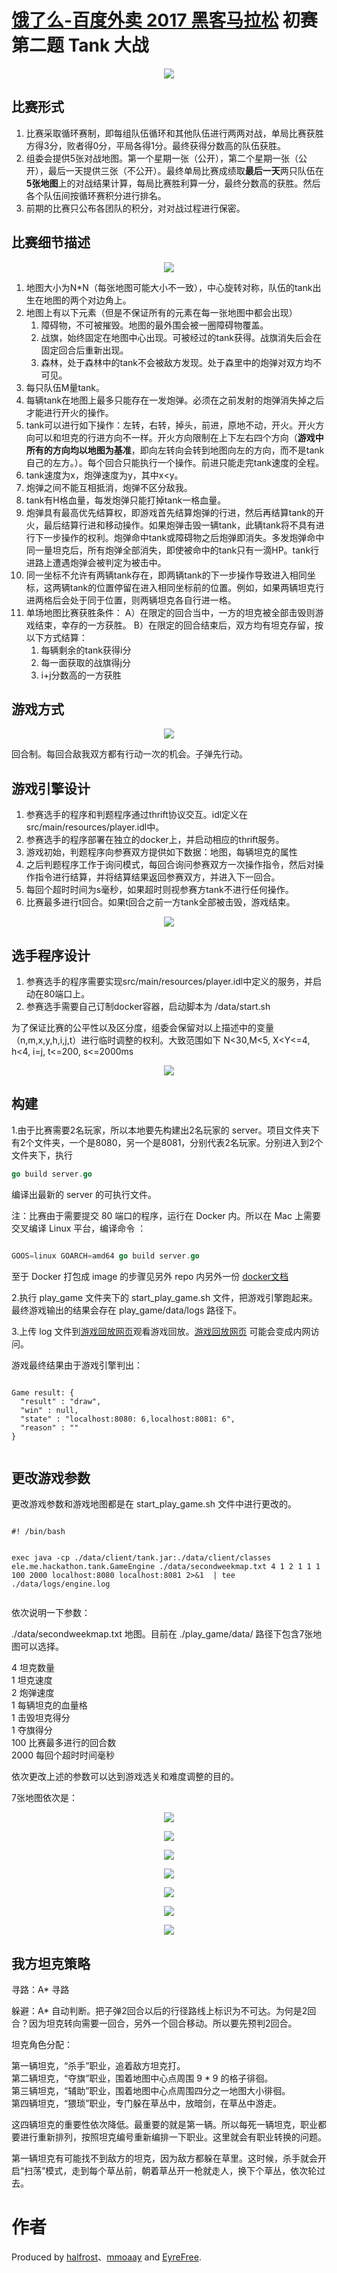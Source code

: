 # [饿了么-百度外卖 2017 黑客马拉松](https://hackathon.ele.me/?introduce.html) 初赛第二题 Tank 大战


<p align='center'>
<img src='./image/hackathon_2017_1.png'>
</p>


## 比赛形式
1. 比赛采取循环赛制，即每组队伍循环和其他队伍进行两两对战，单局比赛获胜方得3分，败者得0分，平局各得1分。最终获得分数高的队伍获胜。
2. 组委会提供5张对战地图。第一个星期一张（公开），第二个星期一张（公开），最后一天提供三张（不公开）。最终单局比赛成绩取**最后一天**两只队伍在**5张地图**上的对战结果计算，每局比赛胜利算一分，最终分数高的获胜。然后各个队伍间按循环赛积分进行排名。
3. 前期的比赛只公布各团队的积分，对对战过程进行保密。


## 比赛细节描述

<p align='center'>
<img src='./image/hackathon_2017_3.png'>
</p>

1. 地图大小为N*N（每张地图可能大小不一致），中心旋转对称，队伍的tank出生在地图的两个对边角上。
2. 地图上有以下元素（但是不保证所有的元素在每一张地图中都会出现）
    1. 障碍物，不可被摧毁。地图的最外围会被一圈障碍物覆盖。
    2. 战旗，始终固定在地图中心出现。可被经过的tank获得。战旗消失后会在固定回合后重新出现。
    3. 森林，处于森林中的tank不会被敌方发现。处于森里中的炮弹对双方均不可见。
3. 每只队伍M量tank。  
4. 每辆tank在地图上最多只能存在一发炮弹。必须在之前发射的炮弹消失掉之后才能进行开火的操作。  
5. tank可以进行如下操作：左转，右转，掉头，前进，原地不动，开火。开火方向可以和坦克的行进方向不一样。开火方向限制在上下左右四个方向（**游戏中所有的方向均以地图为基准**，即向左转向会转到地图向左的方向，而不是tank自己的左方。）。每个回合只能执行一个操作。前进只能走完tank速度的全程。
6. tank速度为x，炮弹速度为y，其中x<y。
7. 炮弹之间不能互相抵消，炮弹不区分敌我。
8. tank有H格血量，每发炮弹只能打掉tank一格血量。
9. 炮弹具有最高优先结算权，即游戏首先结算炮弹的行进，然后再结算tank的开火，最后结算行进和移动操作。如果炮弹击毁一辆tank，此辆tank将不具有进行下一步操作的权利。炮弹命中tank或障碍物之后炮弹即消失。多发炮弹命中同一量坦克后，所有炮弹全部消失，即使被命中的tank只有一滴HP。tank行进路上遭遇炮弹会被判定为被击中。
10. 同一坐标不允许有两辆tank存在，即两辆tank的下一步操作导致进入相同坐标，这两辆tank的位置停留在进入相同坐标前的位置。例如，如果两辆坦克行进两格后会处于同于位置，则两辆坦克各自行进一格。
11. 单场地图比赛获胜条件：
	A）在限定的回合当中，一方的坦克被全部击毁则游戏结束，幸存的一方获胜。
	B）在限定的回合结束后，双方均有坦克存留，按以下方式结算：
    1. 每辆剩余的tank获得i分
    2. 每一面获取的战旗得j分
    3. i+j分数高的一方获胜


## 游戏方式


<p align='center'>
<img src='./image/hackathon_2017_4.png'>
</p>


回合制。每回合敌我双方都有行动一次的机会。子弹先行动。

## 游戏引擎设计
1. 参赛选手的程序和判题程序通过thrift协议交互。idl定义在 src/main/resources/player.idl中。
2. 参赛选手的程序部署在独立的docker上，并启动相应的thrift服务。
3. 游戏初始，判题程序向参赛双方提供如下数据：地图，每辆坦克的属性
4. 之后判题程序工作于询问模式，每回合询问参赛双方一次操作指令，然后对操作指令进行结算，并将结算结果返回参赛双方，并进入下一回合。
5. 每回个超时时间为s毫秒，如果超时则视参赛方tank不进行任何操作。
6. 比赛最多进行t回合。如果t回合之前一方tank全部被击毁，游戏结束。

<p align='center'>
<img src='./image/hackathon_2017_5.png'>
</p>


## 选手程序设计
1. 参赛选手的程序需要实现src/main/resources/player.idl中定义的服务，并启动在80端口上。
2. 参赛选手需要自己订制docker容器，启动脚本为 /data/start.sh

为了保证比赛的公平性以及区分度，组委会保留对以上描述中的变量（n,m,x,y,h,i,j,t）进行临时调整的权利。大致范围如下
N<30,M<5, X<Y<=4, h<4, i=j, t<=200, s<=2000ms


<p align='center'>
<img src='./image/hackathon_2017_2.png'>
</p>


## 构建

1.由于比赛需要2名玩家，所以本地要先构建出2名玩家的 server。项目文件夹下有2个文件夹，一个是8080，另一个是8081，分别代表2名玩家。分别进入到2个文件夹下，执行

```go
go build server.go

```

编译出最新的 server 的可执行文件。

注：比赛由于需要提交 80 端口的程序，运行在 Docker 内。所以在 Mac 上需要交叉编译 Linux 平台，编译命令 ：

```go

GOOS=linux GOARCH=amd64 go build server.go

```

至于 Docker 打包成 image 的步骤见另外 repo 内另外一份 [docker文档](./docker.md)

2.执行 play\_game 文件夹下的 start\_play\_game.sh 文件，把游戏引擎跑起来。最终游戏输出的结果会存在  play\_game/data/logs 路径下。

3.上传 log 文件到[游戏回放网页](https://tank-replayer.faas.elenet.me/#/)观看游戏回放。[游戏回放网页](https://tank-replayer.faas.elenet.me/#/) 可能会变成内网访问。

游戏最终结果由于游戏引擎判出：

```

Game result: {
  "result" : "draw",
  "win" : null,
  "state" : "localhost:8080: 6,localhost:8081: 6",
  "reason" : ""
}


```


## 更改游戏参数

更改游戏参数和游戏地图都是在 start\_play\_game.sh 文件中进行更改的。

```

#! /bin/bash


exec java -cp ./data/client/tank.jar:./data/client/classes ele.me.hackathon.tank.GameEngine ./data/secondweekmap.txt 4 1 2 1 1 1 100 2000 localhost:8080 localhost:8081 2>&1  | tee ./data/logs/engine.log


```

依次说明一下参数：

./data/secondweekmap.txt 地图。目前在 ./play_game/data/ 路径下包含7张地图可以选择。

4 坦克数量  
1 坦克速度  
2 炮弹速度  
1 每辆坦克的血量格  
1 击毁坦克得分  
1 夺旗得分  
100 比赛最多进行的回合数  
2000 每回个超时时间毫秒  

依次更改上述的参数可以达到游戏选关和难度调整的目的。

7张地图依次是：


<p align='center'>
<img src='./image/map_1.png'>
</p>

<p align='center'>
<img src='./image/map_2.png'>
</p>


<p align='center'>
<img src='./image/map_3.png'>
</p>

<p align='center'>
<img src='./image/map_4.png'>
</p>

<p align='center'>
<img src='./image/map_5.png'>
</p>

<p align='center'>
<img src='./image/map_6.png'>
</p>


<p align='center'>
<img src='./image/map_7.png'>
</p>

## 我方坦克策略

寻路：A* 寻路  

躲避：A* 自动判断。把子弹2回合以后的行径路线上标识为不可达。为何是2回合？因为坦克转向需要一回合，另外一个回合移动。所以要先预判2回合。

坦克角色分配：

第一辆坦克，“杀手”职业，追着敌方坦克打。  
第二辆坦克，“夺旗”职业，围着地图中心点周围 9 * 9 的格子徘徊。  
第三辆坦克，“辅助”职业，围着地图中心点周围四分之一地图大小徘徊。  
第四辆坦克，“猥琐”职业，专门躲在草丛中，放暗剑，在草丛中游走。  

这四辆坦克的重要性依次降低。最重要的就是第一辆。所以每死一辆坦克，职业都要进行重新排列，按照坦克编号重新编排一下职业。这里就会有职业转换的问题。  

第一辆坦克有可能找不到敌方的坦克，因为敌方都躲在草里。这时候，杀手就会开启“扫荡”模式，走到每个草丛前，朝着草丛开一枪就走人，换下个草丛，依次轮过去。  


# 作者

Produced by [halfrost](https://github.com/halfrost)、[mmoaay](https://github.com/mmoaay) and [EyreFree](https://github.com/EyreFree).


